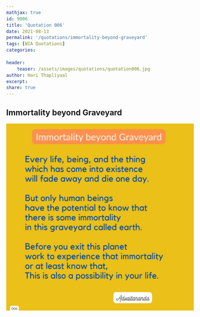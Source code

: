 ```yaml
---
mathjax: true
id: 9006
title: 'Quotation 006'
date: 2021-08-13
permalink: '/quotations/immortality-beyond-graveyard'
tags: [WIA Quotations] 
categories: 

header:
    teaser: /assets/images/quotations/quotation006.jpg
author: Hari Thapliyaal 
excerpt:
share: true 
---
```


## Immortality beyond Graveyard

![Immortality beyond Graveyard](/assets/images/quotations/quotation006.jpg)
